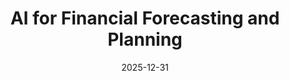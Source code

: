 ---
title: "AI for Financial Forecasting and Planning"
date: 2025-12-31
draft: true
description: "Transform your financial planning and forecasting processes with AI technologies, balancing machine learning capabilities with human expertise."
slug: "ai-financial-forecasting-planning"
tags: ["financial forecasting", "FP&A", "machine learning", "predictive analytics", "scenario planning"]
categories: ["Finance Leadership in the AI Era"]
series: ["Financial Leadership in the AI Era"]
series_order: 5
showToc: true
--- 